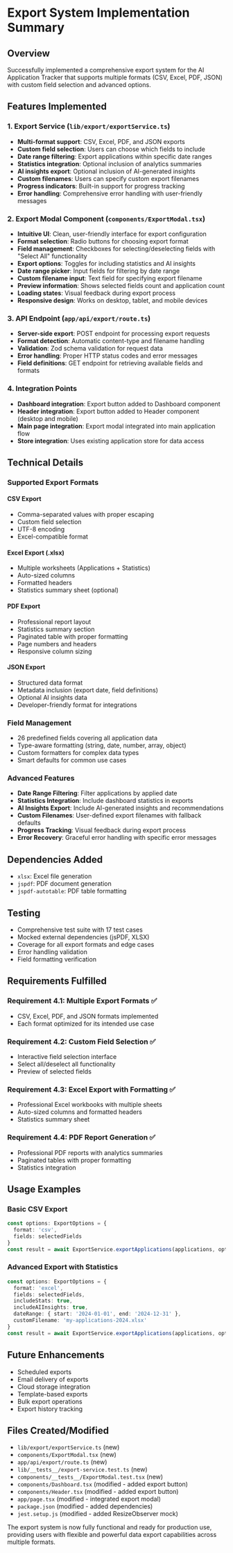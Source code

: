 # Export System Implementation Summary

## Overview
Successfully implemented a comprehensive export system for the AI Application Tracker that supports multiple formats (CSV, Excel, PDF, JSON) with custom field selection and advanced options.

## Features Implemented

### 1. Export Service (`lib/export/exportService.ts`)
- **Multi-format support**: CSV, Excel, PDF, and JSON exports
- **Custom field selection**: Users can choose which fields to include
- **Date range filtering**: Export applications within specific date ranges
- **Statistics integration**: Optional inclusion of analytics summaries
- **AI insights export**: Optional inclusion of AI-generated insights
- **Custom filenames**: Users can specify custom export filenames
- **Progress indicators**: Built-in support for progress tracking
- **Error handling**: Comprehensive error handling with user-friendly messages

### 2. Export Modal Component (`components/ExportModal.tsx`)
- **Intuitive UI**: Clean, user-friendly interface for export configuration
- **Format selection**: Radio buttons for choosing export format
- **Field management**: Checkboxes for selecting/deselecting fields with "Select All" functionality
- **Export options**: Toggles for including statistics and AI insights
- **Date range picker**: Input fields for filtering by date range
- **Custom filename input**: Text field for specifying export filename
- **Preview information**: Shows selected fields count and application count
- **Loading states**: Visual feedback during export process
- **Responsive design**: Works on desktop, tablet, and mobile devices

### 3. API Endpoint (`app/api/export/route.ts`)
- **Server-side export**: POST endpoint for processing export requests
- **Format detection**: Automatic content-type and filename handling
- **Validation**: Zod schema validation for request data
- **Error handling**: Proper HTTP status codes and error messages
- **Field definitions**: GET endpoint for retrieving available fields and formats

### 4. Integration Points
- **Dashboard integration**: Export button added to Dashboard component
- **Header integration**: Export button added to Header component (desktop and mobile)
- **Main page integration**: Export modal integrated into main application flow
- **Store integration**: Uses existing application store for data access

## Technical Details

### Supported Export Formats

#### CSV Export
- Comma-separated values with proper escaping
- Custom field selection
- UTF-8 encoding
- Excel-compatible format

#### Excel Export (.xlsx)
- Multiple worksheets (Applications + Statistics)
- Auto-sized columns
- Formatted headers
- Statistics summary sheet (optional)

#### PDF Export
- Professional report layout
- Statistics summary section
- Paginated table with proper formatting
- Page numbers and headers
- Responsive column sizing

#### JSON Export
- Structured data format
- Metadata inclusion (export date, field definitions)
- Optional AI insights data
- Developer-friendly format for integrations

### Field Management
- 26 predefined fields covering all application data
- Type-aware formatting (string, date, number, array, object)
- Custom formatters for complex data types
- Smart defaults for common use cases

### Advanced Features
- **Date Range Filtering**: Filter applications by applied date
- **Statistics Integration**: Include dashboard statistics in exports
- **AI Insights Export**: Include AI-generated insights and recommendations
- **Custom Filenames**: User-defined export filenames with fallback defaults
- **Progress Tracking**: Visual feedback during export process
- **Error Recovery**: Graceful error handling with specific error messages

## Dependencies Added
- `xlsx`: Excel file generation
- `jspdf`: PDF document generation
- `jspdf-autotable`: PDF table formatting

## Testing
- Comprehensive test suite with 17 test cases
- Mocked external dependencies (jsPDF, XLSX)
- Coverage for all export formats and edge cases
- Error handling validation
- Field formatting verification

## Requirements Fulfilled

### Requirement 4.1: Multiple Export Formats ✅
- CSV, Excel, PDF, and JSON formats implemented
- Each format optimized for its intended use case

### Requirement 4.2: Custom Field Selection ✅
- Interactive field selection interface
- Select all/deselect all functionality
- Preview of selected fields

### Requirement 4.3: Excel Export with Formatting ✅
- Professional Excel workbooks with multiple sheets
- Auto-sized columns and formatted headers
- Statistics summary sheet

### Requirement 4.4: PDF Report Generation ✅
- Professional PDF reports with analytics summaries
- Paginated tables with proper formatting
- Statistics integration

## Usage Examples

### Basic CSV Export
```typescript
const options: ExportOptions = {
  format: 'csv',
  fields: selectedFields
}
const result = await ExportService.exportApplications(applications, options)
```

### Advanced Export with Statistics
```typescript
const options: ExportOptions = {
  format: 'excel',
  fields: selectedFields,
  includeStats: true,
  includeAIInsights: true,
  dateRange: { start: '2024-01-01', end: '2024-12-31' },
  customFilename: 'my-applications-2024.xlsx'
}
const result = await ExportService.exportApplications(applications, options, stats)
```

## Future Enhancements
- Scheduled exports
- Email delivery of exports
- Cloud storage integration
- Template-based exports
- Bulk export operations
- Export history tracking

## Files Created/Modified
- `lib/export/exportService.ts` (new)
- `components/ExportModal.tsx` (new)
- `app/api/export/route.ts` (new)
- `lib/__tests__/export-service.test.ts` (new)
- `components/__tests__/ExportModal.test.tsx` (new)
- `components/Dashboard.tsx` (modified - added export button)
- `components/Header.tsx` (modified - added export button)
- `app/page.tsx` (modified - integrated export modal)
- `package.json` (modified - added dependencies)
- `jest.setup.js` (modified - added ResizeObserver mock)

The export system is now fully functional and ready for production use, providing users with flexible and powerful data export capabilities across multiple formats.